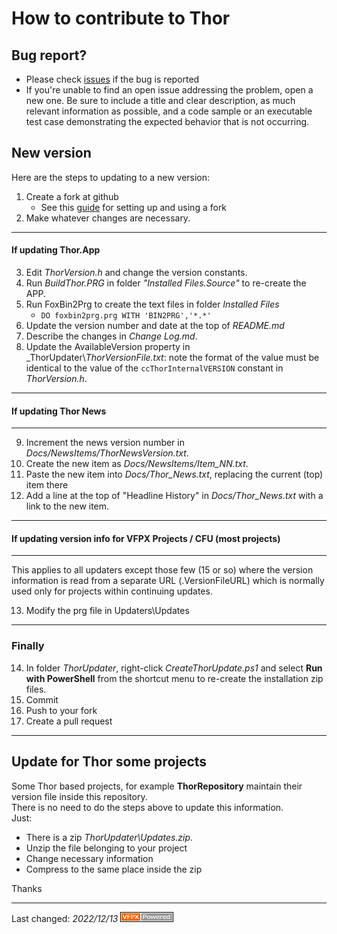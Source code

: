 # How to contribute to Thor

## Bug report?
- Please check [issues](https://github.com/VFPX/Thor/issues) if the bug is reported
- If you're unable to find an open issue addressing the problem, open a new one. Be sure to include a title and clear description, as much relevant information as possible, and a code sample or an executable test case demonstrating the expected behavior that is not occurring.

## New version
Here are the steps to updating to a new version:

1. Create a fork at github
   - See this [guide](https://www.dataschool.io/how-to-contribute-on-github/) for setting up and using a fork
2. Make whatever changes are necessary.
---
#### If updating Thor.App
3. Edit _ThorVersion.h_ and change the version constants.
1. Run _BuildThor.PRG_ in folder _"Installed Files.Source"_ to re-create the APP.
1. Run FoxBin2Prg to create the text files in folder _Installed Files_
   - `DO foxbin2prg.prg WITH 'BIN2PRG','*.*'`
1. Update the version number and date at the top of _README.md_ 
1. Describe the changes in _Change Log.md_.
1. Update the AvailableVersion property in _ThorUpdater\\_ThorVersionFile.txt_: note the format of the value must be identical to the value of the `ccThorInternalVERSION` constant in _ThorVersion.h_.
---
#### If updating Thor News
---
9. Increment the news version number in _Docs/NewsItems/ThorNewsVersion.txt_.
1. Create the new item as _Docs/NewsItems/Item_NN.txt_.
1. Paste the new item into _Docs/Thor_News.txt_, replacing the current (top) item there
1. Add a line at the top of "Headline History" in _Docs/Thor_News.txt_ with a link to the new item.
---
#### If updating version info for VFPX Projects / CFU (most projects)
---

This applies to all updaters except those few (15 or so) where the version information is read from a separate URL (.VersionFileURL) which is normally used only for projects within continuing updates.

13. Modify the prg file in Updaters\Updates

---
### Finally
14. In folder _ThorUpdater_, right-click _CreateThorUpdate.ps1_ and select **Run with PowerShell** from the shortcut menu to re-create the installation zip files.
1. Commit
1. Push to your fork
1. Create a pull request

---
## Update for Thor some projects
Some Thor based projects, for example **ThorRepository** maintain their version file inside this repository.   
There is no need to do the steps above to update this information.   
Just:
- There is a zip _ThorUpdater\Updates.zip_.
- Unzip the file belonging to your project
- Change necessary information
- Compress to the same place inside the zip

Thanks

----
Last changed: _2022/12/13_ ![Picture](../Docs/Images/vfpxpoweredby_alternative.gif)
